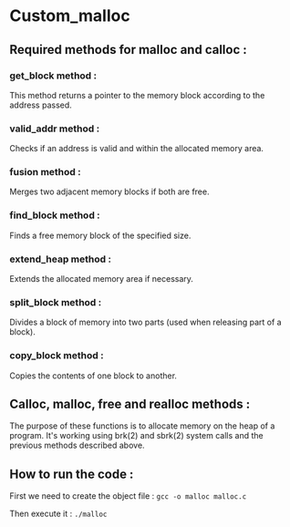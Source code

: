 # Custom_malloc

## Required methods for malloc and calloc :

### get_block method :
This method returns a pointer to the memory block according to the address passed.

### valid_addr method :
Checks if an address is valid and within the allocated memory area.

### fusion method :
Merges two adjacent memory blocks if both are free.

### find_block method :
Finds a free memory block of the specified size.

### extend_heap method :
Extends the allocated memory area if necessary.

### split_block method :
Divides a block of memory into two parts (used when releasing part of a block).

### copy_block method :
Copies the contents of one block to another.

## Calloc, malloc, free and realloc methods :
The purpose of these functions is to allocate memory on the heap of a program. It's working using brk(2) and sbrk(2) system calls and the previous methods described above.

## How to run the code :
First we need to create the object file :
``` gcc -o malloc malloc.c ```


Then execute it :
``` ./malloc ```


